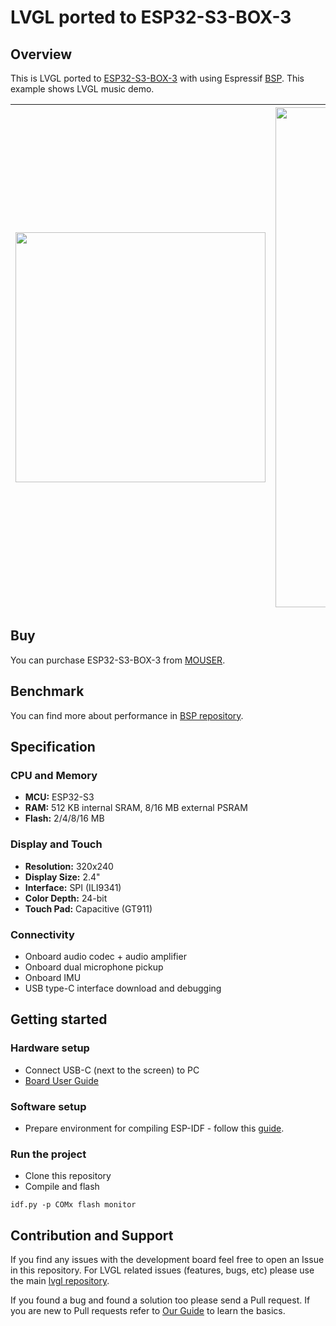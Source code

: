 # LVGL ported to ESP32-S3-BOX-3

## Overview

This is LVGL ported to [ESP32-S3-BOX-3](https://github.com/espressif/esp-bsp/tree/master/bsp/esp-box-3) with using Espressif [BSP](https://github.com/espressif/esp-bsp). This example shows LVGL music demo.

| <div align=center><img src="https://github.com/espressif/esp-bsp/blob/master/docu/pics/esp32_s3_box_3.png?raw=true" width=400/></div> | <div align=center><img src="https://github.com/espressif/esp-bsp/blob/master/bsp/esp-box-3/pic.png?raw=true" width=800/></div> |
| :----: | :----: |

## Buy

You can purchase ESP32-S3-BOX-3 from [MOUSER](https://mou.sr/3VlYRo6).

## Benchmark

You can find more about performance in [BSP repository](https://github.com/espressif/esp-bsp/blob/master/components/esp_lvgl_port/docs/performance.md).

## Specification

### CPU and Memory
- **MCU:** ESP32-S3
- **RAM:** 512 KB internal SRAM,  8/16 MB external PSRAM
- **Flash:** 2/4/8/16 MB

### Display and Touch
- **Resolution:** 320x240
- **Display Size:** 2.4"
- **Interface:** SPI (ILI9341)
- **Color Depth:** 24-bit
- **Touch Pad:** Capacitive (GT911)

### Connectivity
- Onboard audio codec + audio amplifier
- Onboard dual microphone pickup
- Onboard IMU
- USB type-C interface download and debugging

## Getting started

### Hardware setup
- Connect USB-C (next to the screen) to PC
- [Board User Guide](https://github.com/espressif/esp-box/blob/master/docs/getting_started.md)

### Software setup
- Prepare environment for compiling ESP-IDF - follow this [guide](https://docs.espressif.com/projects/esp-idf/en/latest/esp32/get-started/index.html).

### Run the project
- Clone this repository
- Compile and flash
```
idf.py -p COMx flash monitor
```

## Contribution and Support

If you find any issues with the development board feel free to open an Issue in this repository. For LVGL related issues (features, bugs, etc) please use the main [lvgl repository](https://github.com/lvgl/lvgl).

If you found a bug and found a solution too please send a Pull request. If you are new to Pull requests refer to [Our Guide](https://docs.lvgl.io/master/CONTRIBUTING.html#pull-request) to learn the basics.

